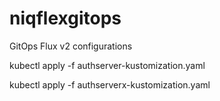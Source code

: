 # niqflexgitops
GitOps Flux v2 configurations 

kubectl apply -f authserver-kustomization.yaml


kubectl apply -f authserverx-kustomization.yaml
